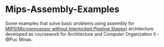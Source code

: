 # Mips-Assembly-Examples
Some examples that solve basic problems using assembly for [MIPS(Microprocessor without Interlocked Pipeline Stages)](https://en.wikipedia.org/wiki/MIPS_architecture) architecture  developed as coursework for Architecture and Computer Organization II - @Puc Minas.
